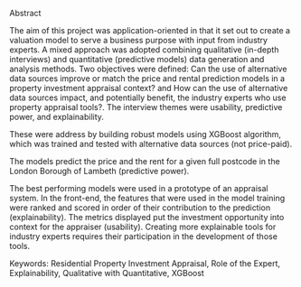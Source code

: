 Abstract

The aim of this project was application-oriented in that it set out to create a valuation model to serve a business purpose with input from industry experts. 
A mixed approach was adopted combining qualitative (in-depth interviews) and quantitative (predictive models) data generation and analysis methods. 
Two objectives were defined: 
Can the use of alternative data sources improve or match the price and rental prediction models in a property investment appraisal context? 
and How can the use of alternative data sources impact, and potentially benefit, the industry experts who use property appraisal tools?. The interview 
themes were usability, predictive power, and explainability. 

These were address by building robust models using XGBoost algorithm, which was trained and tested with alternative data sources (not price-paid). 

The models predict the price and the rent for a given full postcode in the London Borough of Lambeth (predictive power). 

The best performing models were used in a prototype of an appraisal system. In the front-end, the features that were used in the model training 
were ranked and scored in order of their contribution to the prediction (explainability). The metrics displayed put the investment opportunity 
into context for the appraiser (usability). Creating more explainable tools for industry experts requires their participation in the development 
of those tools.


Keywords: Residential Property Investment Appraisal, Role of the Expert, Explainability, Qualitative with Quantitative, XGBoost
